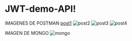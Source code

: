 # JWT-demo-API!
IMAGENES DE POSTMAN
[post1](https://user-images.githubusercontent.com/62685470/171542990-fec5e4f0-1e88-4030-b0c6-2646aa38d70d.png)
![post2](https://user-images.githubusercontent.com/62685470/171542999-e8706359-e79f-4154-a186-4b126f8928ab.png)
![post3](https://user-images.githubusercontent.com/62685470/171543022-bb46b65d-4a4d-4241-8876-4dd6d5aa9dcb.png)
![post4](https://user-images.githubusercontent.com/62685470/171543029-58a41105-6a37-4317-a168-4e5af9c30623.png)

IMAGEN DE MONGO
![mongo](https://user-images.githubusercontent.com/62685470/171543086-d33fb917-e421-4a70-9bb8-79c05a534a30.png)
